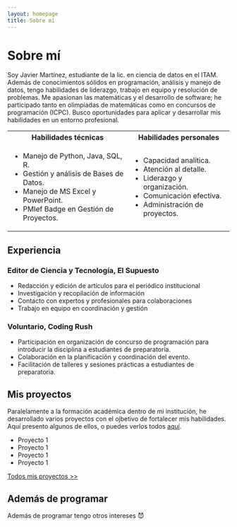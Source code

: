 ```yaml
---
layout: homepage
title: Sobre mí
---
```

# Sobre mí
Soy Javier Martínez, estudiante de la lic. en ciencia de datos en el ITAM. Además de conocimientos sólidos en programación, análisis y manejo de datos, tengo habilidades de liderazgo, trabajo en equipo y resolución de problemas. Me apasionan las matemáticas y el desarrollo de software; he participado tanto en olimpiadas de matemáticas como en concursos de programación (ICPC). Busco oportunidades para aplicar y desarrollar mis habilidades en un entorno profesional.

<table>
<tr>
<th> Habilidades técnicas </th>
<th> Habilidades personales </th>
</tr>
<tr>
<td>
<ul>
<li>Manejo de Python, Java, SQL, R.</li>
<li>Gestión y análisis de Bases de Datos.</li>
<li>Manejo de MS Excel y PowerPoint.</li>
<li>PMIef Badge en Gestión de Proyectos.</li>
</ul>
</td>
<td>
<ul>
<li>Capacidad analítica.</li>
<li>Atención al detalle.</li>
<li>Liderazgo y organización.</li>
<li>Comunicación efectiva.</li>
<li>Administración de proyectos.</li> 
</ul>
</td>
</tr>
</table>

## Experiencia
### Editor de Ciencia y Tecnología, El Supuesto 
* Redacción y edición de artículos para el periódico institucional 
* Investigación y recopilación de información 
* Contacto con expertos y profesionales para colaboraciones 
* Trabajo en equipo en coordinación y gestión 

### Voluntario, Coding Rush 
* Participación en organización de concurso de programación para introducir la disciplina a estudiantes de preparatoria. 
* Colaboración en la planificación y coordinación del evento. 
* Facilitación de talleres y sesiones prácticas a estudiantes de preparatoria. 

## Mis proyectos
Paralelamente a la formación académica dentro de mi institución, he desarrollado varios proyectos con el ojbetivo de fortalecer mis habilidades. Aquí presento algunos de ellos, o puedes verlos todos <a href="{{ '/tags' | relative_url }}">aquí</a>.
* Proyecto 1
* Proyecto 1
* Proyecto 1
* Proyecto 1

<a href="{{ '/tags' | relative_url }}">Todos mis proyectos >></a>

## Además de programar
Además de programar tengo otros intereses &#128520;
